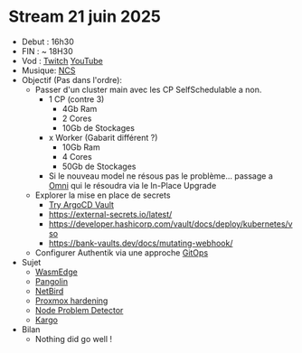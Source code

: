 # Stream 21 juin 2025

- Debut : 16h30
- FIN : ~ 18H30
- Vod : [Twitch](https://www.twitch.tv/videos/2492048185) [YouTube](https://youtu.be/G4Wxj7dYTWk)
- Musique: [NCS](https://ncs.io/)
- Objectif (Pas dans l'ordre):
  - Passer d'un cluster main avec les CP SelfSchedulable a non.
    - 1 CP (contre 3)
      - 4Gb Ram
      - 2 Cores
      - 10Gb de Stockages
    - x Worker (Gabarit différent ?)
      - 10Gb Ram
      - 4 Cores
      - 50Gb de Stockages
    - Si le nouveau model ne résous pas le problème... passage a [Omni](https://une-tasse-de.cafe/blog/omni/) qui le résoudra via le In-Place Upgrade
  - Explorer la mise en place de secrets
    - [Try ArgoCD Vault](https://argocd-vault-plugin.readthedocs.io/en/stable/installation/)
    - <https://external-secrets.io/latest/>
    - <https://developer.hashicorp.com/vault/docs/deploy/kubernetes/vso>
    - <https://bank-vaults.dev/docs/mutating-webhook/>
  - Configurer Authentik via une approche [GitOps](https://registry.terraform.io/providers/goauthentik/authentik/latest/docs)
- Sujet
  - [WasmEdge](https://github.com/siderolabs/extensions/tree/main/container-runtime/wasmedge)
  - [Pangolin](https://docs.fossorial.io/Pangolin/overview)
  - [NetBird](https://github.com/netbirdio/netbird)
  - [Proxmox hardening](https://raw.githubusercontent.com/community-scripts/ProxmoxVE/main/tools/pve/post-pve-install.sh)
  - [Node Problem Detector](https://github.com/kubernetes/node-problem-detector)
  - [Kargo](https://kargo.io/)
- Bilan
  - Nothing did go well !
